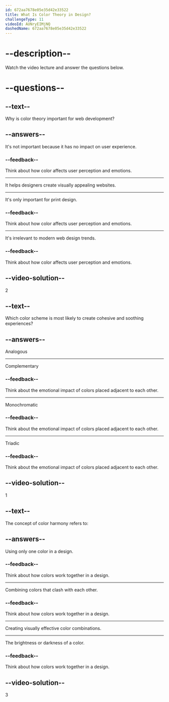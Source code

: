 ```yaml
---
id: 672aa7678e05e35d42e33522
title: What Is Color Theory in Design?
challengeType: 11
videoId: AUNryEIMjNQ
dashedName: 672aa7678e05e35d42e33522
---
```


# --description--

Watch the video lecture and answer the questions below.

# --questions--

## --text--

Why is color theory important for web development?

## --answers--

It's not important because it has no impact on user experience.

### --feedback--

Think about how color affects user perception and emotions.

---

It helps designers create visually appealing websites.

---

It's only important for print design.

### --feedback--

Think about how color affects user perception and emotions.

---

It's irrelevant to modern web design trends.

### --feedback--

Think about how color affects user perception and emotions.

## --video-solution--

2

## --text--

Which color scheme is most likely to create cohesive and soothing experiences?

## --answers--

Analogous

---

Complementary

### --feedback--

Think about the emotional impact of colors placed adjacent to each other.

---

Monochromatic

### --feedback--

Think about the emotional impact of colors placed adjacent to each other.

---

Triadic

### --feedback--

Think about the emotional impact of colors placed adjacent to each other.

## --video-solution--

1

## --text--

The concept of color harmony refers to:

## --answers--

Using only one color in a design.

### --feedback--

Think about how colors work together in a design.

---

Combining colors that clash with each other.

### --feedback--

Think about how colors work together in a design.

---

Creating visually effective color combinations.

---

The brightness or darkness of a color.

### --feedback--

Think about how colors work together in a design.

## --video-solution--

3
